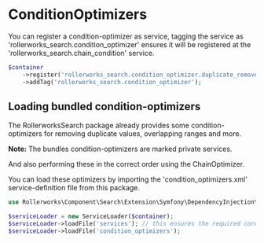 ConditionOptimizers
===================

You can register a condition-optimizer as service, tagging the service
as 'rollerworks_search.condition_optimizer' ensures it will be registered at
the 'rollerworks_search.chain_condition' service.

```php
$container
    ->register('rollerworks_search.condition_optimizer.duplicate_remove', 'Rollerworks\Component\Search\ConditionOptimizer\DuplicateRemover')
    ->addTag('rollerworks_search.condition_optimizer');
```

## Loading bundled condition-optimizers

The RollerworksSearch package already provides some condition-optimizers
for removing duplicate values, overlapping ranges and more.

**Note:** The bundles condition-optimizers are marked private services.

And also performing these in the correct order using the ChainOptimizer.

You can load these optimizers by importing the
'condition_optimizers.xml' service-definition file from this package.

```php
use Rollerworks\Component\Search\Extension\Symfony\DependencyInjection\ServiceLoader;

$serviceLoader = new ServiceLoader($container);
$serviceLoader->loadFile('services'); // this ensures the required core services are registered
$serviceLoader->loadFile('condition_optimizers');
```

